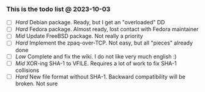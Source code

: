 ### This is the todo list @ 2023-10-03

- [ ] *Hard* Debian package. Ready, but I get an "overloaded" DD
- [ ] *Hard* Fedora package. Almost ready, lost contact with Fedora maintainer
- [ ] *Mid* Update FreeBSD package. Not really a priority
- [ ] *Hard* Implement the zpaq-over-TCP. Not easy, but all "pieces" already done
- [ ] *Low* Complete and fix the wiki. I do not like very much english :)
- [ ] *Mid* XOR-ing SHA-1 to VFILE. Requires a lot of work to fix SHA-1 collisions
- [ ] *Hard* New file format without SHA-1. Backward compatibility will be broken. Not sure
